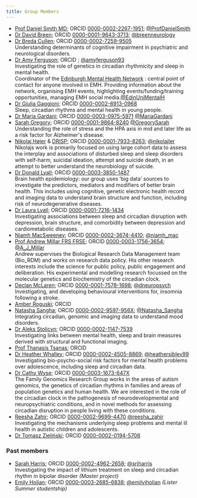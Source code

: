 ```yaml
---
title: Group Members
---
```



- [Prof Daniel Smith MD](https://www.ed.ac.uk/profile/professor-daniel-j-smith); ORCID [0000-0002-2267-1951](https://orcid.org/0000-0002-2267-1951); [@ProfDanielSmith](https://twitter.com/ProfDanielSmith)
- [Dr David Breen](https://www.research.ed.ac.uk/en/persons/david-breen); ORCID [0000-0001-9643-3713](https://orcid.org/0000-0001-9643-3713); [@breenneurology](https://twitter.com/breenneurology)
- [Dr Breda Cullen](https://www.gla.ac.uk/researchinstitutes/healthwellbeing/staff/bredacullen/); ORCID [0000-0002-7259-9505](https://orcid.org/0000-0002-7259-9505) <br> Understanding determinants of cognitive impairment in psychiatric and neurological disorders.  
- [Dr Amy Ferguson](https://www.mental-health-research.ed.ac.uk/people/dr-amy-ferguson); ORCID [](); [@amyferguson93](https://twitter.com/amyferguson93?lang=en) <br> Investigating the role of genetics in circadian rhythmicity and sleep in mental health. <br> Coordinator of the [Edinburgh Mental Health Network](https://www.mental-health-research.ed.ac.uk/) : central point of contact for anyone involved in EMH. Providing information about the network, organising EMH events, highlighting events/funding/training opportunities, managing EMH social media.[@EdinUniMentalH](https://twitter.com/edinunimentalh?lang=en)
- [Dr Giulia Gaggioni](); ORCID [0000-0002-6913-0968](https://orcid.org/0000-0002-6913-0968) <br> Sleep, circadian rhythms and mental health in young people.
- [Dr Maria Gardani](https://www.ed.ac.uk/profile/dr-maria-gardani); ORCID [0000-0003-0975-5971](https://orcid.org/0000-0003-0975-5971) [@MariaGardani](https://twitter.com/MariaGardani)
- [Sarah Gregory](https://www.ed.ac.uk/profile/sarah-gregory); ORCID [0000-0001-9864-8240](https://orcid.org/0000-0001-9864-8240) [@GregorySarah](https://twitter.com/GregorySarah) <br> Understanding the role of stress and the HPA axis in mid and later life as a risk factor for Alzheimer's disease.
- [Nikolaj Høier](https://www.ed.ac.uk/profile/nikolaj-hoier) & [DRISP](https://drisp.dk/en/nikolaj-kjaer-hoeier-research-trainee/); ORCID [0000-0001-7933-8263](https://orcid.org/0000-0001-7933-8263); [@nikolajIer](https://twitter.com/NikolajIer) <br>Nikolajs work is primarily focused on using large cohort data to assess the interplay and associations of disturbed sleep and sleep disorders with self-harm, suicidal ideation, attempt and suicide death, in an attempt to better understand the neurobiology of suicide.
- [Dr Donald Lyall](https://www.gla.ac.uk/schools/healthwellbeing/staff/donaldlyall/#biography,researchinterests,grants,teaching,supervision); ORCID [0000-0003-3850-1487](https://orcid.org/0000-0003-3850-1487) <br> Brain health epidemiology: our group uses  ‘big data’ sources to investigate the predictors, mediators and modifiers of better brain health. This includes using cognitive, genetic electronic health record and imaging data to understand brain structure and function, including risk of neurodegenerative diseases. 
- [Dr Laura Lyall](https://www.gla.ac.uk/researchinstitutes/healthwellbeing/staff/lauralyall/); ORCID [0000-0001-7216-1434](https://orcid.org/0000-0001-7216-1434) <br> Investigating associations between sleep and circadian disruption with depression, brain structure, and comorbidity between depression and cardiometabolic diseases.
- [Niamh MacSweeney](https://www.ed.ac.uk/profile/niamh-macsweeney); ORCID [0000-0002-3674-4410](https://orcid.org/0000-0002-3674-4410); [@niamh_mac](https://twitter.com/niamh_mac)
- [Prof Andrew Millar FRS FRSE](http://www.amillar.org); ORCID [0000-0003-1756-3654](https://orcid.org/0000-0003-1756-3654); [@A_J_Millar](https://twitter.com/A_J_Millar) <br> Andrew supervises the Biological Research Data Management team (Bio_RDM) and works on research data policy. His other research interests include the science for public policy, public engagement and deliberation. His experimental and modelling research focussed on the molecular genetics and biochemistry of the circadian clock.
- [Declan McLaren](https://www.gla.ac.uk/pgrs/declanmclaren/); ORCID [0000-0001-7578-1698](https://orcid.org/0000-0001-7578-1698); [@dneuropsych](https://twitter.com/dneuropsych) <br> Investigating, and developing behavioural interventions for, insomnia following a stroke. 
- [Amber Roguski](); ORCID []()
- [Natasha Sangha](https://www.gla.ac.uk/pgrs/natashasangha/#publications,articles,supervisors); ORCID [0000-0002-9597-956X](https://orcid.org/0000-0002-9597-956X); [@Natasha_Sangha](https://twitter.com/Natasha_Sangha) <br> Integrating circadian, genomic and imaging data to understand mood disorders.
- [Dr Aleks Stolicyn](); ORCID [0000-0002-1147-7539](https://orcid.org/0000-0002-1147-7539) <br>Investigating links between mental health, sleep and brain measures derived with structural and functional imaging.
- [Prof Thanasis Tsanas](); ORCID []()
- [Dr Heather Whalley](https://www.ed.ac.uk/profile/dr-heather-whalley); ORCID [0000-0002-4505-8869](https://orcid.org/0000-0002-4505-8869); [@heathersibley99](https://twitter.com/heathersibley99) <br> Investigating bio-psycho-social risk factors for mental health problems over adolescence, including sleep and circadian data. 
- [Dr Cathy Wyse](https://www.familygenomics.maynoothuniversity.ie/); ORCID [0000-0003-1673-647X](https://orcid.org/0000-0003-1673-647X) <br> The Family Genomics Research Group works in the areas of autism genomics, the genetics of circadian rhythms in families and areas of population genetics and human health.  We are interested in the role of the circadian clock in the pathogenesis of neurodevelopmental and neuropsychiatric conditions, and in novel methods for assessing circadian disruption in people living with these conditions.  
- [Reesha Zahir](); ORCID [0000-0002-9699-4470](https://orcid.org/0000-0002-9699-4470) [@reesha_zahir](https://twitter.com/reesha_zahir)<br> Investigating the mechanisms underlying sleep problems and mental ill health in autistic children and adolescents.
- [Dr Tomasz Zieliński](https://www.research.ed.ac.uk/en/persons/tomasz-zielinski); ORCID [0000-0002-0194-5706](https://orcid.org/0000-0002-0194-5706)

### Past members

- [Sarah Harris](); ORCID [0000-0002-4962-2658](https://orcid.org/0000-0002-4962-2658); [@srjharris](https://twitter.com/srjharris) <br> Investigating the impact of lithium treatment on sleep and circadian rhythm in bipolar disorder <i>(Master project)</i>
- [Emily Holian](); ORCID [0000-0003-2685-6838](https://orcid.org/0000-0003-2685-6838); [@emilyjholian](https://twitter.com/emilyjholian) <i>(Lister Summer studentship)</i> 
